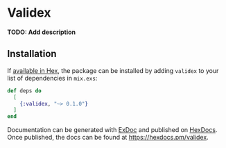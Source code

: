 # Validex

**TODO: Add description**

## Installation

If [available in Hex](https://hex.pm/docs/publish), the package can be installed
by adding `validex` to your list of dependencies in `mix.exs`:

```elixir
def deps do
  [
    {:validex, "~> 0.1.0"}
  ]
end
```

Documentation can be generated with [ExDoc](https://github.com/elixir-lang/ex_doc)
and published on [HexDocs](https://hexdocs.pm). Once published, the docs can
be found at <https://hexdocs.pm/validex>.

